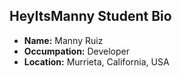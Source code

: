 ## HeyItsManny Student Bio

- **Name:** Manny Ruiz
- **Occumpation:** Developer
- **Location:** Murrieta, California, USA
